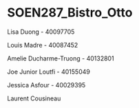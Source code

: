 # SOEN287_Bistro_Otto

Lisa Duong - 40097705

Louis Madre - 40087452

Amelie Ducharme-Truong - 40132801

Joe Junior Loutfi - 40155049

Jessica Asfour - 40029395

Laurent Cousineau 
